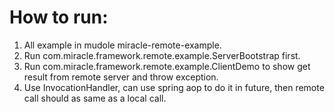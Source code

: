 # How to run:

1. All example in mudole miracle-remote-example.
2. Run com.miracle.framework.remote.example.ServerBootstrap first.
3. Run com.miracle.framework.remote.example.ClientDemo to show get result from remote server and throw exception.
4. Use InvocationHandler, can use spring aop to do it in future, then remote call should as same as a local call.
